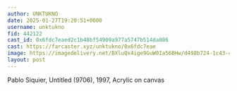 ```yaml
---
author: UNKTUKNO
date: 2025-01-27T19:20:51+0000
username: unktukno
fid: 442122
cast_id: 0x6fdc7eaed2c1b48bf54909a977a5747b514da086
cast: https://farcaster.xyz/unktukno/0x6fdc7eae
image: https://imagedelivery.net/BXluQx4ige9GuW0Ia56BHw/d498b724-1c43-47d0-b0cc-ce465f483200/original
layout: post
---
```


Pablo Siquier, Untitled (9706), 1997, Acrylic on canvas

<img src='https://imagedelivery.net/BXluQx4ige9GuW0Ia56BHw/d498b724-1c43-47d0-b0cc-ce465f483200/original' alt='' referrerpolicy='no-referrer'/>
